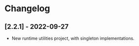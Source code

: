 # Changelog

<!-- Do not change the line immediately below this comment, the build system will replace it with the actual version and date. -->

## [2.2.1] - 2022-09-27

- New runtime utilities project, with singleton implementations.